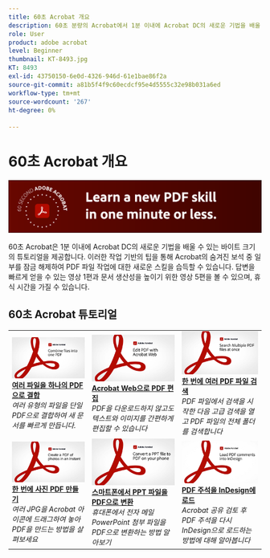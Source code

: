 ```yaml
---
title: 60초 Acrobat 개요
description: 60초 분량의 Acrobat에서 1분 이내에 Acrobat DC의 새로운 기법을 배울 수 있는 바이트 크기의 튜토리얼을 확인할 수 있습니다
role: User
product: adobe acrobat
level: Beginner
thumbnail: KT-8493.jpg
KT: 8493
exl-id: 43750150-6e0d-4326-946d-61e1bae86f2a
source-git-commit: a81b5f4f9c60ecdcf95e4d5555c32e98b031a6ed
workflow-type: tm+mt
source-wordcount: '267'
ht-degree: 0%

---
```


# 60초 Acrobat 개요

![60초 Acrobat 이미지](../assets/Hero-60sec.png)

60초 Acrobat은 1분 이내에 Acrobat DC의 새로운 기법을 배울 수 있는 바이트 크기의 튜토리얼을 제공합니다. 이러한 작업 기반의 팁을 통해 Acrobat의 숨겨진 보석 중 일부를 잠금 해제하여 PDF 파일 작업에 대한 새로운 스킬을 습득할 수 있습니다. 답변을 빠르게 얻을 수 있는 영상 1편과 문서 생산성을 높이기 위한 영상 5편을 볼 수 있으며, 휴식 시간을 가질 수 있습니다.

## 60초 Acrobat 튜토리얼

<table style="table-layout:fixed">
<tr>
  <td>
    <a href="combine-to-one-pdf.md">
      <img alt="여러 파일을 하나의 PDF으로 결합" src="../assets/60sec_Combine_1280.jpg" />
    </a>
    <div>
    <a href="combine-to-one-pdf.md"><strong>여러 파일을 하나의 PDF으로 결합</strong></a>
    </div>
    <em>여러 유형의 파일을 단일 PDF으로 결합하여 새 문서를 빠르게 만듭니다.</em>
    <br>
  </td>
  <td>
    <a href="edit.md">
      <img alt="Acrobat Web으로 PDF 편집" src="../assets/60sec_Edit_1280.jpg" />
    </a>
    <div>
    <a href="edit.md"><strong>Acrobat Web으로 PDF 편집</strong></a>
    </div>
    <em>PDF을 다운로드하지 않고도 텍스트와 이미지를 간편하게 편집할 수 있습니다</em>
    <br>
  </td>
  <td>
    <a href="search.md">
      <img alt="한 번에 여러 PDF 파일 검색" src="../assets/60sec_Search_1280.jpg" />
    </a>
    <div>
     <a href="search.md"><strong>한 번에 여러 PDF 파일 검색</strong></a>
    </div>
    <em>PDF 파일에서 검색을 시작한 다음 고급 검색을 열고 PDF 파일의 전체 폴더를 검색합니다</em>
    <br>
  </td>
</tr>
<tr>
  <td>
    <a href="photo.md">
      <img alt="한 번에 사진 PDF 만들기" src="../assets/60sec_Photo_1280.jpg" />
    </a>
    <div>
    <a href="photo.md"><strong>한 번에 사진 PDF 만들기</strong></a>
    </div>
    <em>여러 JPG을 Acrobat 아이콘에 드래그하여 놓아 PDF을 만드는 방법을 살펴보세요</em>
    <br>
  </td>
  <td>
    <a href="phone.md">
      <img alt="스마트폰에서 PPT 파일을 PDF으로 변환" src="../assets/60sec_Phone_1280.jpg" />
    </a>
    <div>
    <a href="phone.md"><strong>스마트폰에서 PPT 파일을 PDF으로 변환</strong></a>
    </div>
    <em>휴대폰에서 전자 메일 PowerPoint 첨부 파일을 PDF으로 변환하는 방법 알아보기</em>
    <br>
  </td>  
 <td>
    <a href="indesign.md">
      <img alt="PDF 주석을 InDesign에 로드" src="../assets/60sec_InDesign_1280.jpg" />
    </a>
    <div>
    <a href="indesign.md"><strong>PDF 주석을 InDesign에 로드</strong></a>
    </div>
    <em>Acrobat 공유 검토 후 PDF 주석을 다시 InDesign으로 로드하는 방법에 대해 알아봅니다</em>
    <br>
  </td>  
</tr>
</table>